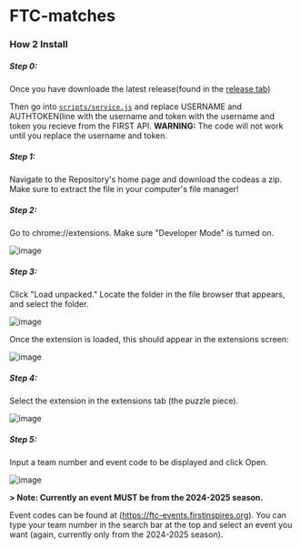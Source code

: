 # FTC-matches

### How 2 Install

##### Step 0:
Once you have downloade the latest release(found in the [release tab](https://github.com/Team-7159-RoboRavens/FTC-matches/releases))

Then go into [`scripts/service.js`](/scripts/service.js#L6) and replace USERNAME and AUTHTOKEN(line with the username and token with the username and token you recieve from the FIRST API.
**WARNING:** The code will not work until you replace the username and token.

##### Step 1: 
Navigate to the Repository's home page and download the codeas a zip. Make sure to extract the file in your computer's file manager!

##### Step 2: 
Go to chrome://extensions. Make sure "Developer Mode" is turned on.

![image](https://user-images.githubusercontent.com/42128680/210491200-22616cae-c719-494d-874d-30132315a9da.png)

##### Step 3: 
Click "Load unpacked." Locate the folder in the file browser that appears, and select the folder. 

![image](https://user-images.githubusercontent.com/42128680/210491208-cae547da-10c1-4402-bf1f-fb8763884008.png)

Once the extension is loaded, this should appear in the extensions screen:

![image](https://user-images.githubusercontent.com/42128680/210491254-89b19870-4ad6-417a-8b60-b4a72565fb24.png)

##### Step 4: 
Select the extension in the extensions tab (the puzzle piece).

![image](https://user-images.githubusercontent.com/42128680/210491346-9845819e-1603-4c0d-bc48-d3b67897e339.png)

##### Step 5:
Input a team number and event code to be displayed and click Open.

![image](https://user-images.githubusercontent.com/42128680/210491730-bceaf6fe-7910-49eb-8b68-a8f726ba23cf.png)

**> Note: Currently an event MUST be from the 2024-2025 season.**

Event codes can be found at (https://ftc-events.firstinspires.org). You can type your team number in the search bar at the top and select an event you want (again, currently only from the 2024-2025 season).
